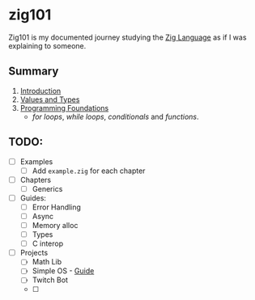 # zig101
Zig101 is my documented journey studying the [Zig Language](https://ziglang.org/) as if I was explaining to someone.

## Summary
1. [Introduction](./00_introduction/README.md)
2. [Values and Types](./01_values_and_types/README.md)
3. [Programming Foundations](./02_programming_foundations/README.md)
    - _for loops_, _while loops_, _conditionals_ and _functions_.

## TODO:
- [ ] Examples
    - [ ] Add `example.zig` for each chapter
- [ ] Chapters
    - [ ] Generics
- [ ] Guides:
    - [ ] Error Handling
    - [ ] Async
    - [ ] Memory alloc
    - [ ] Types
    - [ ] C interop
- [ ] Projects
    - [ ] Math Lib
    - [ ] Simple OS - [Guide](https://os.phil-opp.com/)
    - [ ] Twitch Bot
    - [ ] 
